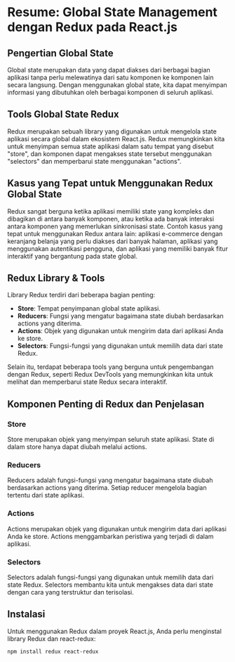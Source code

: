 # Resume: Global State Management dengan Redux pada React.js

## Pengertian Global State

Global state merupakan data yang dapat diakses dari berbagai bagian aplikasi tanpa perlu melewatinya dari satu komponen ke komponen lain secara langsung. Dengan menggunakan global state, kita dapat menyimpan informasi yang dibutuhkan oleh berbagai komponen di seluruh aplikasi.

## Tools Global State Redux

Redux merupakan sebuah library yang digunakan untuk mengelola state aplikasi secara global dalam ekosistem React.js. Redux memungkinkan kita untuk menyimpan semua state aplikasi dalam satu tempat yang disebut "store", dan komponen dapat mengakses state tersebut menggunakan "selectors" dan memperbarui state menggunakan "actions".

## Kasus yang Tepat untuk Menggunakan Redux Global State

Redux sangat berguna ketika aplikasi memiliki state yang kompleks dan dibagikan di antara banyak komponen, atau ketika ada banyak interaksi antara komponen yang memerlukan sinkronisasi state. Contoh kasus yang tepat untuk menggunakan Redux antara lain: aplikasi e-commerce dengan keranjang belanja yang perlu diakses dari banyak halaman, aplikasi yang menggunakan autentikasi pengguna, dan aplikasi yang memiliki banyak fitur interaktif yang bergantung pada state global.

## Redux Library & Tools

Library Redux terdiri dari beberapa bagian penting:
- **Store**: Tempat penyimpanan global state aplikasi.
- **Reducers**: Fungsi yang mengatur bagaimana state diubah berdasarkan actions yang diterima.
- **Actions**: Objek yang digunakan untuk mengirim data dari aplikasi Anda ke store.
- **Selectors**: Fungsi-fungsi yang digunakan untuk memilih data dari state Redux.

Selain itu, terdapat beberapa tools yang berguna untuk pengembangan dengan Redux, seperti Redux DevTools yang memungkinkan kita untuk melihat dan memperbarui state Redux secara interaktif.

## Komponen Penting di Redux dan Penjelasan

### Store
Store merupakan objek yang menyimpan seluruh state aplikasi. State di dalam store hanya dapat diubah melalui actions.

### Reducers
Reducers adalah fungsi-fungsi yang mengatur bagaimana state diubah berdasarkan actions yang diterima. Setiap reducer mengelola bagian tertentu dari state aplikasi.

### Actions
Actions merupakan objek yang digunakan untuk mengirim data dari aplikasi Anda ke store. Actions menggambarkan peristiwa yang terjadi di dalam aplikasi.

### Selectors
Selectors adalah fungsi-fungsi yang digunakan untuk memilih data dari state Redux. Selectors membantu kita untuk mengakses data dari state dengan cara yang terstruktur dan terisolasi.

## Instalasi

Untuk menggunakan Redux dalam proyek React.js, Anda perlu menginstal library Redux dan react-redux:

```bash
npm install redux react-redux
